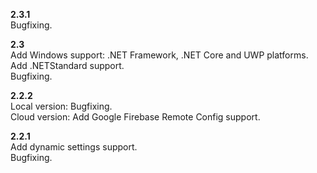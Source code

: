**2.3.1**  
Bugfixing.  

**2.3**  
Add Windows support: .NET Framework, .NET Core and UWP platforms.  
Add .NETStandard support.  
Bugfixing.  

**2.2.2**  
Local version: Bugfixing.  
Cloud version: Add Google Firebase Remote Config support.  

**2.2.1**  
Add dynamic settings support.  
Bugfixing.  

